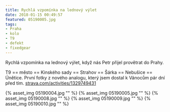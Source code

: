 ```yaml
---
title: Rychlá vzpomínka na lednový výlet
date: 2018-01-15 00:49:57
featured: 05190005.jpg
tags:
- Praha
- kolo
- T9
- defekt
- fixedgear
---
```

Rychlá vzpomínka na lednový výlet, když nás Petr přijel provětrat do Prahy.

<!-- more -->
T9 == město == Kinského sady == Strahov == Šárka == Nebušice == Únětice.
První fotky z nového analogu, který jsem dostal k Vánocům pár dní před tím.
[strava.com/activities/1329749431](https://www.strava.com/activities/1329749431)

{% asset_img 05190004.jpg "" %}
{% asset_img 05190005.jpg "" %}
{% asset_img 05190008.jpg "" %}
{% asset_img 05190009.jpg "" %}
{% asset_img 05190010.jpg "" %}



